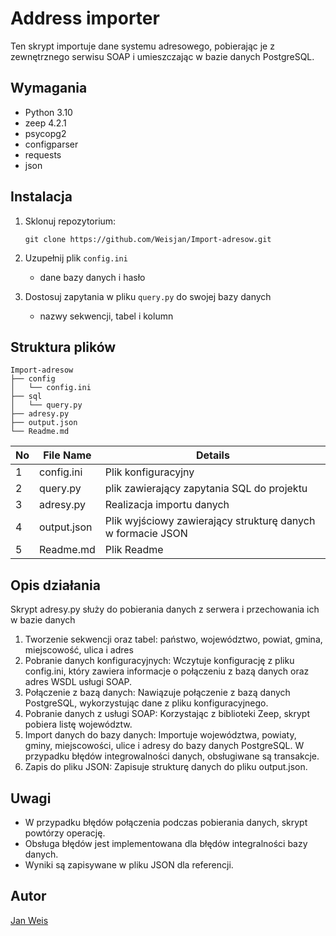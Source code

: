 # Address importer

Ten skrypt importuje dane systemu adresowego, pobierając je z zewnętrznego serwisu SOAP i umieszczając w bazie danych PostgreSQL.

## Wymagania

* Python 3.10
* zeep 4.2.1
* psycopg2
* configparser
* requests
* json

## Instalacja

1. Sklonuj repozytorium:

    ```
    git clone https://github.com/Weisjan/Import-adresow.git
    ```

2. Uzupełnij plik `config.ini`
    - dane bazy danych i hasło

3. Dostosuj zapytania w pliku `query.py` do swojej bazy danych
     - nazwy sekwencji, tabel i kolumn

## Struktura plików

```
Import-adresow
├── config
│   └── config.ini
├── sql
│   └── query.py
├── adresy.py
├── output.json
└── Readme.md
```

| No | File Name | Details 
|----|------------|-------|
| 1  | config.ini | Plik konfiguracyjny
| 2 | query.py | plik zawierający zapytania SQL do projektu
| 3  | adresy.py | Realizacja importu danych
| 4 | output.json | Plik wyjściowy zawierający strukturę danych w formacie JSON
| 5 | Readme.md | Plik Readme
  
## Opis działania

Skrypt adresy.py służy do pobierania danych z serwera i przechowania ich w bazie danych 

1. Tworzenie sekwencji oraz tabel: państwo, województwo, powiat, gmina, miejscowość, ulica i adres
2. Pobranie danych konfiguracyjnych: Wczytuje konfigurację z pliku config.ini, który zawiera informacje o połączeniu z bazą danych oraz adres WSDL usługi SOAP.
3. Połączenie z bazą danych: Nawiązuje połączenie z bazą danych PostgreSQL, wykorzystując dane z pliku konfiguracyjnego.
4. Pobranie danych z usługi SOAP: Korzystając z biblioteki Zeep, skrypt pobiera listę województw.
5. Import danych do bazy danych: Importuje województwa, powiaty, gminy, miejscowości, ulice i adresy do bazy danych PostgreSQL. W przypadku błędów integrowalności danych, obsługiwane są transakcje.
6. Zapis do pliku JSON: Zapisuje strukturę danych do pliku output.json.

## Uwagi

- W przypadku błędów połączenia podczas pobierania danych, skrypt powtórzy operację.
- Obsługa błędów jest implementowana dla błędów integralności bazy danych.
- Wyniki są zapisywane w pliku JSON dla referencji.

## Autor

[Jan Weis](https://github.com/Weisjan)

